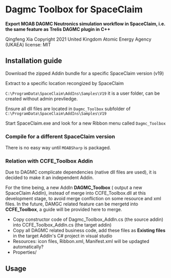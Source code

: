 #  Dagmc Toolbox for SpaceClaim

**Export MOAB DAGMC Neutronics simulation workflow in SpaceClaim, i.e. the same feature as Trelis DAGMC plugin in C++**

Qingfeng Xia
Copyright 2021 United Kingdom Atomic Energy Agency (UKAEA)
license: MIT


## Installation guide

Download the zipped Addin bundle for a specific SpaceClaim version (v19)

Extract to a specific location recongized by SpaceClaim

`C:\ProgramData\SpaceClaim\AddIns\Samples\V19` it is a user folder, can be created without admin prevliedge.

Ensure all dll files are located in `Dagmc_Toolbox` subfolder of `C:\ProgramData\SpaceClaim\AddIns\Samples\V19`

Start SpaceClaim.exe and look for a new Ribbon menu called `Dagmc_Toolbox`

### Compile for a different SpaceClaim version

There is no easy way until `MOABSharp` is packaged.

### Relation with CCFE_Toolbox Addin

Due to DAGMC complicate dependencies (native dll files are used), it is decided to make it an independent Addin.

For the time being, a new AddIn **DAGMC_Toolbox** ( output a new SpaceClaim AddIn), instead of merge into CCFE_Toolbox.dll at this development stage,
to avoid merge confliction on some resource and xml files.  In the future, DAMGC related feature can be mergetd into **CCFE_Toolbox**, a guide will be provided here to merge.

+ Copy constructor code of Dagmc_Toolbox_AddIn.cs (the source addin) into CCFE_Toolbox_AddIn.cs (the target addin)
+ Copy all DAGMC related business code,  add these files as **Existing files** in the target AddIn's C# project in visual studio
+ Resources:  icon files, Ribbon.xml,  Manifest.xml will be updagted automatically?
+ Properties/


## Usage
